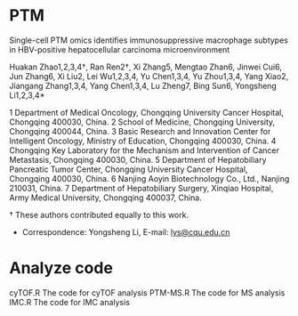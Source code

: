 # PTM
Single-cell PTM omics identifies immunosuppressive macrophage subtypes in HBV-positive hepatocellular carcinoma microenvironment

Huakan Zhao1,2,3,4†, Ran Ren2†, Xi Zhang5, Mengtao Zhan6, Jinwei Cui6, Jun Zhang6, Xi Liu2, Lei Wu1,2,3,4, Yu Chen1,3,4, Yu Zhou1,3,4, Yang Xiao2, Jiangang Zhang1,3,4, Yang Chen1,3,4, Lu Zheng7, Bing Sun6, Yongsheng Li1,2,3,4*

1 Department of Medical Oncology, Chongqing University Cancer Hospital, Chongqing 400030, China.
2 School of Medicine, Chongqing University, Chongqing 400044, China.
3 Basic Research and Innovation Center for Intelligent Oncology, Ministry of Education, Chongqing 400030, China. 
4 Chongqing Key Laboratory for the Mechanism and Intervention of Cancer Metastasis, Chongqing 400030, China.
5 Department of Hepatobiliary Pancreatic Tumor Center, Chongqing University Cancer Hospital, Chongqing 400030, China.
6 Nanjing Aoyin Biotechnology Co., Ltd., Nanjing 210031, China.
7 Department of Hepatobiliary Surgery, Xinqiao Hospital, Army Medical University, Chongqing 400037, China.

† These authors contributed equally to this work.
* Correspondence: Yongsheng Li, E-mail: lys@cqu.edu.cn

# Analyze code
cyTOF.R The code for cyTOF analysis
PTM-MS.R The code for MS analysis
IMC.R The code for IMC analysis
